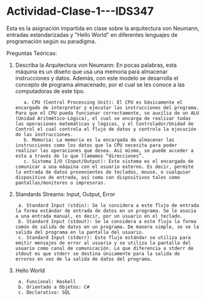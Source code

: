 # Actividad-Clase-1---IDS347
Esta es la asignación impartida en clase sobre la arquitectura von Neumann, entradas estandarizadas y "Hello World" en diferentes lenguajes de programación según su paradigma.

Preguntas Teóricas:

1. Describa la Arquitectura von Neumann: En pocas palabras, esta máquina es un diseño que usa una memoria para almacenar instrucciones y datos. Además, con este modelo se desarrolla el concepto de programa almacenado, por el cual se les conoce a las computadoras de este tipo.

          a. CPU (Central Processing Unit): El CPU es básicamente el encargado de interpretar y ejecutar las instrucciones del programa. Para que el CPU pueda funcionar correctamente, se auxilia de un ALU (Unidad Aritmético-Lógica), el cual se encarga de realizar todas las operaciones matemáticas y lógicas, y el Controlador/Unidad de Control el cual controla el flujo de datos y controla la ejecución de las instrucciones.
          b. Memoria: La memoria es la encargada de almacenar las instrucciones como los datos que la CPU necesita para poder realizar las operaciones que desea. Así mismo, se puede acceder a esta a través de lo que llamamos “direcciones”.
          c. Sistema I/O (Input/Output): Este sistema es el encargado de comunicar a una máquina con el usuario externo. Es decir, permite la entrada de datos provenientes de teclados, mouse, o cualquier dispositivo de entrada, así como con dispositivos tales como pantallas/monitores o impresoras.
   
2. Standards Streams: Input, Output, Error
   
        a. Standard Input (stdin): Se le considera a este flujo de entrada la forma estándar de entrada de datos en un programa. Se le asocia a una entrada manual, es decir, por un usuario en el teclado.
        b. Standard Input (stdout): Se le considera a este flujo la forma común de salida de datos en un programa. De manera simple, se ve la salida del programa en la pantalla del usuario.
        c. Standard Input (stderr): Este flujo estándar se utiliza para emitir mensajes de error al usuario y se utiliza la pantalla del usuario como canal de comunicación. Lo que diferencia a stderr de stdout es que stderr se destina únicamente para la salida de errores en vez de la salida de datos del programa.

3. Hello World

        a. Funcional: Haskell
        b. Orientado a Objetos: C#
        c. Declarativo: SQL
